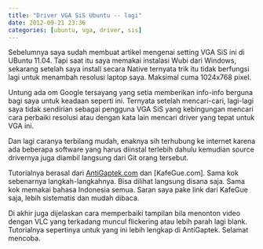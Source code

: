 ```yaml
---
title: "Driver VGA SiS Ubuntu -- lagi"
date: 2012-09-21 23:36
categories: [ubuntu, vga, driver, sis]
---
```


Sebelumnya saya sudah membuat artikel mengenai setting VGA SiS ini di UBuntu 11.04. Tapi saat itu saya memakai instalasi Wubi dari Windows, sekarang setelah saya install secara Native ternyata trik itu tidak berfungsi lagi untuk menambah resolusi laptop saya. Maksimal cuma 1024x768 pixel.
<!--more-->
Untung ada om Google tersayang yang setia memberikan info-info berguna bagi saya untuk keadaan seperti ini. Ternyata setelah mencari-cari, lagi-lagi saya tidak sendirian sebagai pengguna VGA SiS yang kebingungan mencari cara perbaiki resolusi atau dengan kata lain mencari driver yang tepat untuk VGA ini.

Dan lagi caranya terbilang mudah, enaknya sih terhubung ke internet karena ada beberapa software yang harus diinstal terlebih dahulu kemudian source drivernya juga diambil langsung dari Git orang tersebut.

Tutorialnya berasal dari [AntiGaptek.com][1] dan [KafeGue.com]. Sama kok sebenarnya langkah-langkahnya. Bisa dilihat langsung disana saja. Sama kok memakai bahasa Indonesia semua. Saran saya pake link dari KafeGue saja, lebih sistematis dan mudah dibaca.

Di akhir juga dijelaskan cara memperbaiki tampilan bila menonton video dengan VLC yang terkadang muncul flickering atau lebih parah lagi blank. Tutorialnya sepertinya untuk yang ini lebih lengkap di AntiGaptek. Selamat mencoba.

[1]: http://www.antigaptek.com/search/label/Memperbaiki%20Resolusi%20SIS671%20Di%20Ubuntu	"AntiGaptek"
[2]: http://kafegue.com/cara-install-driver-vga-sis-di-linux-ubuntu-11-04/	"KafeGue"
